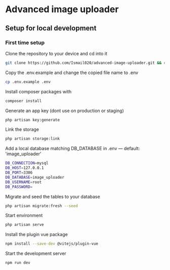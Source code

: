 # Advanced image uploader

## Setup for local development

### First time setup

Clone the repository to your device and cd into it
``` bash 
git clone https://github.com/Ismail020/advanced-image-uploader.git && cd "$(basename "$_" .git)"
```

Copy the .env.example and change the copied file name to .env
```bash
cp .env.example .env
```

Install composer packages with
```bash
composer install
```

Generate an app key (dont use on production or staging)
```bash
php artisan key:generate
```

Link the storage
```bash
php artisan storage:link
```

Add a local database matching DB_DATABASE in .env — default: 'image_uploader'
```bash
DB_CONNECTION=mysql
DB_HOST=127.0.0.1
DB_PORT=3306
DB_DATABASE=image_uploader
DB_USERNAME=root
DB_PASSWORD=
```

Migrate and seed the tables to your database
```bash
php artisan migrate:fresh --seed
```

Start environment
```bash
php artisan serve
```

Install the plugin vue package
```bash
npm install --save-dev @vitejs/plugin-vue
```

Start the development server
```bash
npm run dev
```